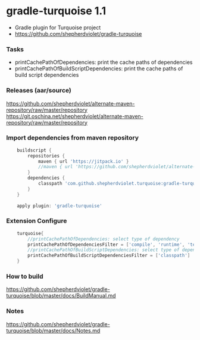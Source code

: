 # gradle-turquoise 1.1
* Gradle plugin for Turquoise project
* https://github.com/shepherdviolet/gradle-turquoise

### Tasks
* printCachePathOfDependencies: print the cache paths of dependencies
* printCachePathOfBuildScriptDependencies: print the cache paths of build script dependencies

### Releases (aar/source)
https://github.com/shepherdviolet/alternate-maven-repository/raw/master/repository <br/>
https://git.oschina.net/shepherdviolet/alternate-maven-repository/raw/master/repository <br/>

### Import dependencies from maven repository

```gradle
    buildscript {
        repositories {
            maven { url 'https://jitpack.io' }
            //maven { url 'https://github.com/shepherdviolet/alternate-maven-repository/raw/master/repository' }
        }
        dependencies {
            classpath 'com.github.shepherdviolet.turquoise:gradle-turquoise:1.1'
        }
    }
    
    apply plugin: 'gradle-turquoise'
```

### Extension Configure
```gradle
    turquoise{
        //printCachePathOfDependencies: select type of dependency
        printCachePathOfDependenciesFilter = ['compile', 'runtime', 'testCompile', 'testRuntime']
        //printCachePathOfBuildScriptDependencies: select type of dependency
        printCachePathOfBuildScriptDependenciesFilter = ['classpath']
    }
```

### How to build
https://github.com/shepherdviolet/gradle-turquoise/blob/master/docs/BuildManual.md

### Notes
https://github.com/shepherdviolet/gradle-turquoise/blob/master/docs/Notes.md
